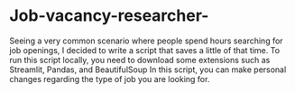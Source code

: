 # Job-vacancy-researcher-
Seeing a very common scenario where people spend hours searching for job openings, I decided to write a script that saves a little of that time.
To run this script locally, you need to download some extensions such as Streamlit, Pandas, and BeautifulSoup
In this script, you can make personal changes regarding the type of job you are looking for.
